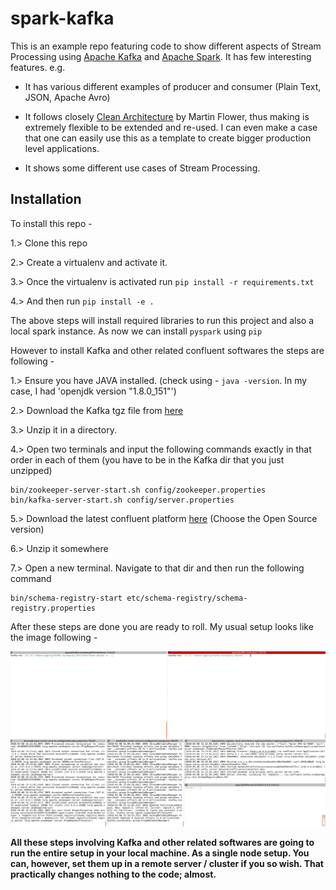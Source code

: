 # spark-kafka

This is an example repo featuring code to show different aspects of Stream Processing using [Apache Kafka](https://kafka.apache.org/)
and [Apache Spark](https://spark.apache.org/docs/latest/index.html). It has few interesting features. e.g.

* It has various different examples of producer and consumer (Plain Text, JSON, Apache Avro)

* It follows closely [Clean Architecture](https://8thlight.com/blog/uncle-bob/2012/08/13/the-clean-architecture.html)
by Martin Flower, thus making is extremely flexible to be extended and re-used. I can even make a case that one 
can easily use this as a template to create bigger production level applications.

* It shows some different use cases of Stream Processing.

## Installation

To install this repo - 

1.> Clone this repo

2.> Create a virtualenv and activate it.

3.> Once the virtualenv is activated run `pip install -r requirements.txt` 

4.> And then run `pip install -e .`

The above steps will install required libraries to run this project and also a local spark instance.
As now we can install `pyspark` using `pip`

However to install Kafka and other related confluent softwares the steps are following - 

1.> Ensure you have JAVA installed. (check using - `java -version`. In my case, I had 'openjdk version "1.8.0_151"')

2.> Download the Kafka tgz file from [here](https://www.apache.org/dyn/closer.cgi?path=/kafka/1.0.1/kafka_2.11-1.0.1.tgz)

3.> Unzip it in a directory.

4.> Open two terminals and input the following commands exactly in that order in each of them (you have to be in the Kafka dir that you just unzipped)

    
    bin/zookeeper-server-start.sh config/zookeeper.properties
    bin/kafka-server-start.sh config/server.properties
    
5.> Download the latest confluent platform [here](https://www.confluent.io/download/) (Choose the Open Source version)

6.> Unzip it somewhere

7.> Open a new terminal. Navigate to that dir and then run the following command

    
    bin/schema-registry-start etc/schema-registry/schema-registry.properties
    
After these steps are done you are ready to roll. My usual setup looks like the image following - 

![Usual Setup](usual_setup.png)

__All these steps involving Kafka and other related softwares are going to run the entire setup in your 
local machine. As a single node setup. You can, however, set them up in a remote server / cluster if you so wish.
That practically changes nothing to the code; almost.__